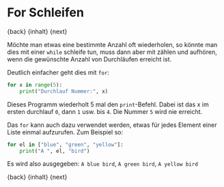 # For Schleifen

{back} {inhalt} {next}

Möchte man etwas eine bestimmte Anzahl oft wiederholen, so könnte man dies mit einer
`while` schleife tun, muss dann aber mit zählen und aufhören, wenn die gewünschte Anzahl von Durchläufen erreicht ist.

Deutlich einfacher geht dies mit `for`:

```python
for x in range(5):
    print("Durchlauf Nummer:", x)
```

Dieses Programm wiederholt 5 mal den `print`-Befehl. Dabei ist das x im ersten durchlauf `0`, dann `1` usw. bis `4`. Die Nummer `5` wird nie erreicht.

Das `for` kann auch dazu verwendet werden, etwas für jedes Element einer Liste einmal aufzurufen. Zum Beispiel so:

```python
for el in ["blue", "green", "yellow"]:
    print("A ", el, "bird")
```

Es wird also ausgegeben: `A blue bird`, `A green bird`, `A yellow bird`


{back} {inhalt} {next}
